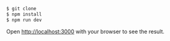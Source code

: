 
```bash
$ git clone 
$ npm install
$ npm run dev
```

Open [http://localhost:3000](http://localhost:3000) with your browser to see the result.
